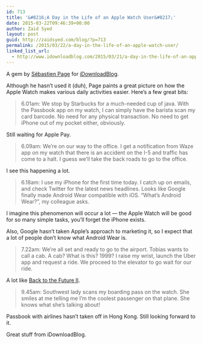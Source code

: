 ```yaml
---
id: 713
title: '&#8216;A Day in the Life of an Apple Watch User&#8217;'
date: 2015-03-22T09:46:39+00:00
author: Zaid Syed
layout: post
guid: http://zaidsyed.com/blog/?p=713
permalink: /2015/03/22/a-day-in-the-life-of-an-apple-watch-user/
linked_list_url:
  - http://www.idownloadblog.com/2015/03/21/a-day-in-the-life-of-an-apple-watch-user/
---
```

A gem by [Sébastien Page](http://twitter.com/sebastienpage) for [iDownloadBlog](http://www.idownloadblog.com/).

Although he hasn&#8217;t used it (duh), Page paints a great picture on how the Apple Watch makes various daily activities easier. Here&#8217;s a few great bits:

> 6.01am: We stop by Starbucks for a much-needed cup of java. With the Passbook app on my watch, I can simply have the barista scan my card barcode. No need for any physical transaction. No need to get iPhone out of my pocket either, obviously. 

Still waiting for Apple Pay.

> 6.09am: We’re on our way to the office. I get a notification from Waze app on my watch that there is an accident on the I-5 and traffic has come to a halt. I guess we’ll take the back roads to go to the office. 

I see this happening a lot.

> 6.18am: I use my iPhone for the first time today. I catch up on emails, and check Twitter for the latest news headlines. Looks like Google finally made Android Wear compatible with iOS. “What’s Android Wear?”, my colleague asks. 

I imagine this phenomenon will occur a lot — the Apple Watch will be good for so many simple tasks, you&#8217;ll forget the iPhone exists.

Also, Google hasn&#8217;t taken Apple&#8217;s approach to marketing it, so I expect that a lot of people don&#8217;t know what Android Wear is.

> 7.22am: We’re all set and ready to go to the airport. Tobias wants to call a cab. A cab? What is this? 1999? I raise my wrist, launch the Uber app and request a ride. We proceed to the elevator to go wait for our ride. 

A lot like [Back to the Future II](http://zaidsyed.com/blog/2015/01/01/back-to-the-future-2-is-based-on-2015-how-close-did-we-get/).

> 9.45am: Southwest lady scans my boarding pass on the watch. She smiles at me telling me I’m the coolest passenger on that plane. She knows what she’s talking about! 

Passbook with airlines hasn&#8217;t taken off in Hong Kong. Still looking forward to it.

Great stuff from iDownloadBlog.
